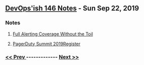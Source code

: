 ## [DevOps'ish 146 Notes](https://devopsish.com/146/notes/) - Sun Sep 22, 2019

### Notes
1. [Full Alerting Coverage Without the Toil](https://www.bluematador.com/devopsish)

1. [PagerDuty Summit 2019Register](https://summit.pagerduty.com/)


### [ << Prev ](devopsweeklynotes-145.md) ------------- [ Next >> ](devopsweeklynotes-147.md)
